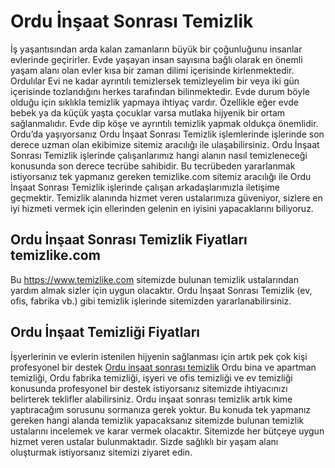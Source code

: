 # Ordu İnşaat Sonrası Temizlik
İş yaşantısından arda kalan zamanların büyük bir çoğunluğunu insanlar evlerinde geçirirler. Evde yaşayan insan sayısına bağlı olarak en önemli yaşam alanı olan evler kısa bir zaman dilimi içerisinde kirlenmektedir. Ordulılar Evi ne kadar ayrıntılı temizlersek temizleyelim bir veya iki gün içerisinde tozlandığını herkes tarafından bilinmektedir. Evde durum böyle olduğu için sıklıkla temizlik yapmaya ihtiyaç vardır. Özellikle eğer evde bebek ya da küçük yaşta çocuklar varsa mutlaka hijyenik bir ortam sağlanmalıdır. Evde dip köşe ve ayrıntılı temizlik yapmak oldukça önemlidir. Ordu’da yaşıyorsanız Ordu İnşaat Sonrası Temizlik işlemlerinde işlerinde son derece uzman olan ekibimize sitemiz aracılığı ile ulaşabilirsiniz. Ordu İnşaat Sonrası Temizlik işlerinde çalışanlarımız hangi alanın nasıl temizleneceği konusunda son derece tecrübe sahibidir. Bu tecrübeden yararlanmak istiyorsanız tek yapmanız gereken temizlike.com sitemiz aracılığı ile Ordu İnşaat Sonrası Temizlik işlerinde çalışan arkadaşlarımızla iletişime geçmektir. Temizlik alanında hizmet veren ustalarımıza güveniyor, sizlere en iyi hizmeti vermek için ellerinden gelenin en iyisini yapacaklarını biliyoruz.

## Ordu İnşaat Sonrası Temizlik Fiyatları temizlike.com

Bu https://www.temizlike.com sitemizde bulunan temizlik ustalarından yardım almak sizler için uygun olacaktır. Ordu İnşaat Sonrası Temizlik (ev, ofis, fabrika vb.) gibi temizlik işlerinde sitemizden yararlanabilirsiniz.

## Ordu İnşaat Temizliği Fiyatları

İşyerlerinin ve evlerin istenilen hijyenin sağlanması için artık pek çok kişi profesyonel bir destek [Ordu inşaat sonrası temizlik](https://www.temizlike.com/ordu/) Ordu bina ve apartman temizliği, Ordu fabrika temizliği, işyeri ve ofis temizliği ve ev temizliği konusunda profesyonel bir destek istiyorsanız sitemizde ihtiyacınızı belirterek teklifler alabilirsiniz. Ordu inşaat sonrası temizlik artık kime yaptıracağım sorusunu sormanıza gerek yoktur. Bu konuda tek yapmanız gereken hangi alanda temizlik yapacaksanız sitemizde bulunan temizlik ustalarını incelemek ve karar vermek olacaktır. Sitemizde her bütçeye uygun hizmet veren ustalar bulunmaktadır. Sizde sağlıklı bir yaşam alanı oluşturmak istiyorsanız sitemizi ziyaret edin.
